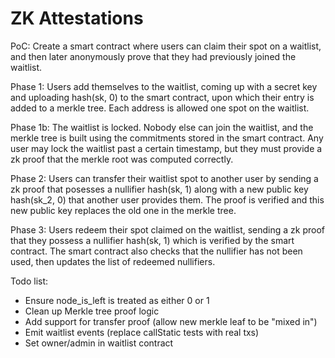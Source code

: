 # ZK Attestations

PoC: Create a smart contract where users can claim their spot on a waitlist, and then later anonymously prove that they had previously joined the waitlist.

Phase 1: Users add themselves to the waitlist, coming up with a secret key and uploading hash(sk, 0) to the smart contract, upon which their entry is added to a merkle tree. Each address is allowed one spot on the waitlist. 

Phase 1b: The waitlist is locked. Nobody else can join the waitlist, and the merkle tree is built using the commitments stored in the smart contract. Any user may lock the waitlist past a certain timestamp, but they must provide a zk proof that the merkle root was computed correctly. 

Phase 2: Users can transfer their waitlist spot to another user by sending a zk proof that posesses a nullifier hash(sk, 1) along with a new public key hash(sk_2, 0) that another user provides them. The proof is verified and this new public key replaces the old one in the merkle tree. 

Phase 3: Users redeem their spot claimed on the waitlist, sending a zk proof that they possess a nullifier hash(sk, 1) which is verified by the smart contract. The smart contract also checks that the nullifier has not been used, then updates the list of redeemed nullifiers. 

Todo list:
- Ensure node_is_left is treated as either 0 or 1
- Clean up Merkle tree proof logic
- Add support for transfer proof (allow new merkle leaf to be "mixed in")
- Emit waitlist events (replace callStatic tests with real txs)
- Set owner/admin in waitlist contract